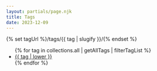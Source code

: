 ```yaml
---
layout: partials/page.njk
title: Tags
date: 2023-12-09 
---
```

{% set tagUrl %}/tags/{{ tag | slugify }}/{% endset %}
<ul>
{% for tag in collections.all | getAllTags | filterTagList %}
	<li><a href="{{ tagUrl }}" class="post-tag">{{ tag | lower  }}</a></li>
{% endfor %}
</ul>